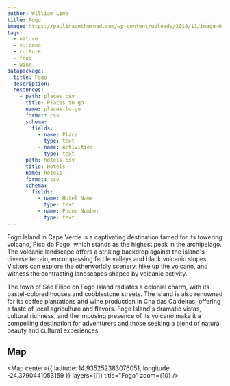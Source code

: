 ```yaml
---
author: William Lima
title: Fogo
image: https://paulinaontheroad.com/wp-content/uploads/2018/11/image-0-9-6.jpg
tags:
  - nature
  - vulcano
  - culture
  - food
  - wine
datapackage:
  title: Fogo
  description:
  resources:
    - path: places.csv
      title: Places to go
      name: places-to-go
      format: csv
      schema:
        fields:
          - name: Place
            type: text
          - name: Activities
            type: text
    - path: hotels.csv
      title: Hotels
      name: hotels
      format: csv
      schema:
        fields:
          - name: Hotel Name
            type: text
          - name: Phone Number
            type: text
---
```


Fogo Island in Cape Verde is a captivating destination famed for its towering volcano, Pico do Fogo, which stands as the highest peak in the archipelago. The volcanic landscape offers a striking backdrop against the island's diverse terrain, encompassing fertile valleys and black volcanic slopes. Visitors can explore the otherworldly scenery, hike up the volcano, and witness the contrasting landscapes shaped by volcanic activity.

The town of São Filipe on Fogo Island radiates a colonial charm, with its pastel-colored houses and cobblestone streets. The island is also renowned for its coffee plantations and wine production in Cha das Caldeiras, offering a taste of local agriculture and flavors. Fogo Island's dramatic vistas, cultural richness, and the imposing presence of its volcano make it a compelling destination for adventurers and those seeking a blend of natural beauty and cultural experiences.

## Map

<Map
center={{
  latitude: 14.935252383076051,
  longitude: -24.3790441053159
}}
layers={[]}
title="Fogo"
zoom={10}
/>
